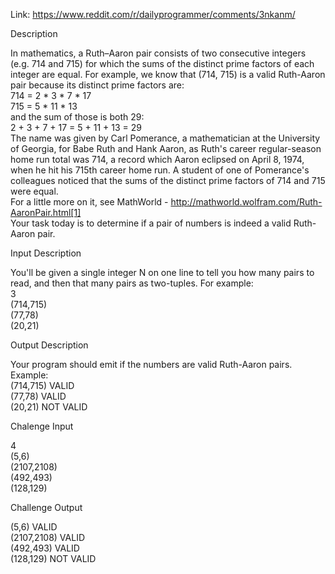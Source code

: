 Link: https://www.reddit.com/r/dailyprogrammer/comments/3nkanm/

Description

In mathematics, a Ruth–Aaron pair consists of two consecutive integers (e.g. 714 and 715) for which the sums of the distinct prime factors of each integer are equal. For example, we know that (714, 715) is a valid Ruth-Aaron pair because its distinct prime factors are:  
714 = 2 * 3 * 7 * 17  
715 = 5 * 11 * 13  
and the sum of those is both 29:  
2 + 3 + 7 + 17 = 5 + 11 + 13 = 29  
The name was given by Carl Pomerance, a mathematician at the University of Georgia, for Babe Ruth and Hank Aaron, as Ruth's career regular-season home run total was 714, a record which Aaron eclipsed on April 8, 1974, when he hit his 715th career home run. A student of one of Pomerance's colleagues noticed that the sums of the distinct prime factors of 714 and 715 were equal.  
For a little more on it, see MathWorld - http://mathworld.wolfram.com/Ruth-AaronPair.html[1]  
Your task today is to determine if a pair of numbers is indeed a valid Ruth-Aaron pair.  

Input Description

You'll be given a single integer N on one line to tell you how many pairs to read, and then that many pairs as two-tuples. For example:  
3  
(714,715)  
(77,78)  
(20,21)  

Output Description

Your program should emit if the numbers are valid Ruth-Aaron pairs. Example:  
(714,715) VALID  
(77,78) VALID  
(20,21) NOT VALID  

Chalenge Input

4  
(5,6)  
(2107,2108)  
(492,493)  
(128,129)  

Challenge Output

(5,6) VALID  
(2107,2108) VALID  
(492,493) VALID  
(128,129) NOT VALID  
